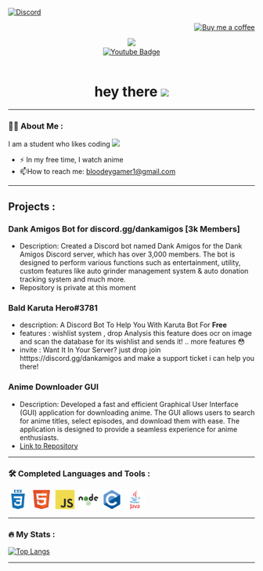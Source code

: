 <p align="left">
<a href="https://discord.gg/dankamigos"><img src="https://img.shields.io/discord/960851745972555796?color=7289da&label=discord&logo=discord&logoColor=7289da" alt="Discord"></a>
</p>
<p align="right">
  <a href="https://www.buymeacoffee.com/Kowareta">
    <img src="https://img.buymeacoffee.com/button-api/?text=Buy%20me%20a%20coffee&emoji=&slug=Kowareta&button_colour=FF5F5F&font_colour=ffffff&font_family=Cookie&outline_colour=000000&coffee_colour=FFDD00" alt="Buy me a coffee" width="150" />
  </a>
</p>

<div id="header" align="center">
  <img src="https://media.giphy.com/media/M9gbBd9nbDrOTu1Mqx/giphy.gif" width="100"/>
</div>
<div id="badges" align = "center">
  <a href="https://www.youtube.com/channel/UCe6mcD9hylzhnZ1CGs9TdVw">
    <img src="https://img.shields.io/badge/YouTube-red?style=for-the-badge&logo=youtube&logoColor=white" alt="Youtube Badge"/>
  </a>
</div> 
<div align = "center"> <img src="https://komarev.com/ghpvc/?username=Incredibleflamer&style=flat-square&color=blue" alt=""/> </div>
<h1 align = "center" >
  hey there
  <img src="https://media.giphy.com/media/hvRJCLFzcasrR4ia7z/giphy.gif" width="30px"/>
</h1>

---

### :man_technologist: About Me : 
I am a student who likes coding <img src="https://media.giphy.com/media/WUlplcMpOCEmTGBtBW/giphy.gif" width="30">
- :zap: In my free time, I watch anime 
- :mailbox:How to reach me: bloodeygamer1@gmail.com

---

## Projects :

### Dank Amigos Bot for discord.gg/dankamigos [3k Members]
- Description: Created a Discord bot named Dank Amigos for the Dank Amigos Discord server, which has over 3,000 members. The bot is designed to perform various functions such as entertainment, utility, custom features like auto grinder management system & auto donation tracking system and much more.
- Repository is private at this moment

### Bald Karuta Hero#3781
- description: A Discord Bot To Help You With Karuta Bot For **Free**
- features : wishlist system , drop Analysis this feature does ocr on image and scan the database for its wishlist and sends it!  .. more features 😳
- invite : Want It In Your Server? just drop join htttps://discord.gg/dankamigos and make a support ticket i can help you there!

### Anime Downloader GUI
- Description: Developed a fast and efficient Graphical User Interface (GUI) application for downloading anime. The GUI allows users to search for anime titles, select episodes, and download them with ease. The application is designed to provide a seamless experience for anime enthusiasts.
- [Link to Repository](https://github.com/Incredibleflamer/Anime-batch-downloader-gui)
---

### :hammer_and_wrench: Completed Languages and Tools :
<div>
  <img src="https://github.com/devicons/devicon/blob/master/icons/css3/css3-plain-wordmark.svg"  title="CSS3" alt="CSS" width="40" height="40"/>&nbsp;
  <img src="https://github.com/devicons/devicon/blob/master/icons/html5/html5-original.svg" title="HTML5" alt="HTML" width="40" height="40"/>&nbsp;
  <img src="https://github.com/devicons/devicon/blob/master/icons/javascript/javascript-original.svg" title="JavaScript" alt="JavaScript" width="40" height="40"/>&nbsp;
  <img src="https://github.com/devicons/devicon/blob/master/icons/nodejs/nodejs-original-wordmark.svg" title="NodeJS" alt="NodeJS" width="40" height="40"/>&nbsp;
  <img src="https://github.com/devicons/devicon/blob/master/icons/c/c-original.svg" title="java" alt="java" width="40" height="40"/>&nbsp;
  <img src="https://github.com/devicons/devicon/blob/master/icons/java/java-original-wordmark.svg" title="java" alt="java" width="40" height="40"/>&nbsp;
</div>

---

### :fire: My Stats :
[![Top Langs](https://github-readme-stats.vercel.app/api/top-langs/?username=Incredibleflamer&layout=compact&theme=vision-friendly-dark)](https://github.com/anuraghazra/github-readme-stats)

---

